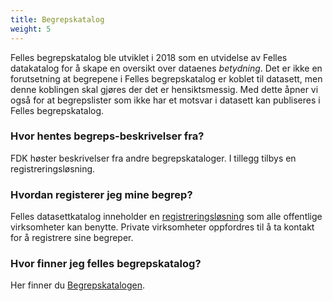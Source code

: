```yaml
---
title: Begrepskatalog
weight: 5
---
```


Felles begrepskatalog ble utviklet i 2018 som en utvidelse av Felles datakatalog for å skape en oversikt over dataenes *betydning*. Det er ikke en forutsetning at begrepene i Felles begrepskatalog er koblet til datasett, men denne koblingen skal gjøres der det er hensiktsmessig. Med dette åpner vi også for at begrepslister som ikke har et motsvar i datasett kan publiseres i Felles begrepskatalog.

### Hvor hentes begreps-beskrivelser fra?
FDK høster beskrivelser fra andre begrepskataloger. I tillegg tilbys en registreringsløsning.

### Hvordan registerer jeg mine begrep?
Felles datasettkatalog inneholder en <a href="https://fellesdatakatalog.digdir.no/about-registration" target="_blank">registreringsløsning</a> som alle offentlige virksomheter kan benytte. Private virksomheter oppfordres til å ta kontakt for å registrere sine begreper.

### Hvor finner jeg felles begrepskatalog?
Her finner du <a href="https://fellesdatakatalog.digdir.no/concepts" target="_blank">Begrepskatalogen</a>.

